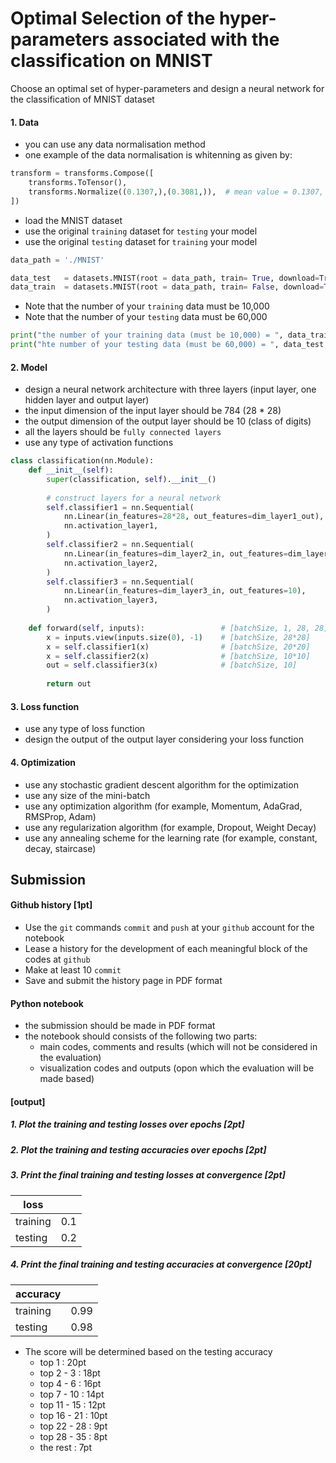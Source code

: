 # Optimal Selection of the hyper-parameters associated with the classification on MNIST 

Choose an optimal set of hyper-parameters and design a neural network for the classification of MNIST dataset

#### 1. Data

- you can use any data normalisation method
- one example of the data normalisation is whitenning as given by:

``` python
transform = transforms.Compose([
    transforms.ToTensor(),
    transforms.Normalize((0.1307,),(0.3081,)),  # mean value = 0.1307, standard deviation value = 0.3081
])
```

- load the MNIST dataset
- use the original `training` dataset for `testing` your model
- use the original `testing` dataset for `training` your model 

``` python
data_path = './MNIST'

data_test   = datasets.MNIST(root = data_path, train= True, download=True, transform= transform)
data_train  = datasets.MNIST(root = data_path, train= False, download=True, transform= transform)
```

- Note that the number of your `training` data must be 10,000
- Note that the number of your `testing` data must be 60,000

``` python
print("the number of your training data (must be 10,000) = ", data_train.__len__())
print("hte number of your testing data (must be 60,000) = ", data_test.__len__())
```

#### 2. Model

- design a neural network architecture with three layers (input layer, one hidden layer and output layer)
- the input dimension of the input layer should be 784 (28 * 28)
- the output dimension of the output layer should be 10 (class of digits)
- all the layers should be `fully connected layers`
- use any type of activation functions

``` python
class classification(nn.Module):
    def __init__(self):
        super(classification, self).__init__()
        
        # construct layers for a neural network
        self.classifier1 = nn.Sequential(
            nn.Linear(in_features=28*28, out_features=dim_layer1_out),
            nn.activation_layer1,
        ) 
        self.classifier2 = nn.Sequential(
            nn.Linear(in_features=dim_layer2_in, out_features=dim_layer2_out),
            nn.activation_layer2,
        ) 
        self.classifier3 = nn.Sequential(
            nn.Linear(in_features=dim_layer3_in, out_features=10),
            nn.activation_layer3,
        ) 
    
    def forward(self, inputs):                 # [batchSize, 1, 28, 28]
        x = inputs.view(inputs.size(0), -1)    # [batchSize, 28*28]
        x = self.classifier1(x)                # [batchSize, 20*20]
        x = self.classifier2(x)                # [batchSize, 10*10]
        out = self.classifier3(x)              # [batchSize, 10]
        
        return out
```

#### 3. Loss function

- use any type of loss function
- design the output of the output layer considering your loss function 

#### 4. Optimization

- use any stochastic gradient descent algorithm for the optimization
- use any size of the mini-batch 
- use any optimization algorithm (for example, Momentum, AdaGrad, RMSProp, Adam)
- use any regularization algorithm (for example, Dropout, Weight Decay)
- use any annealing scheme for the learning rate (for example, constant, decay, staircase)

## Submission

#### Github history [1pt]

- Use the `git` commands `commit` and `push` at your `github` account for the notebook 
- Lease a history for the development of each meaningful block of the codes at `github`
- Make at least 10 `commit` 
- Save and submit the history page in PDF format

#### Python notebook

- the submission should be made in PDF format
- the notebook should consists of the following two parts:
    - main codes, comments and results (which will not be considered in the evaluation)
    - visualization codes and outputs (opon which the evaluation will be made based)

#### [output]

##### 1. Plot the training and testing losses over epochs [2pt]

##### 2. Plot the training and testing accuracies over epochs [2pt]

##### 3. Print the final training and testing losses at convergence [2pt]

| loss              |            |
| ----------------- | ---------- |
| training          | 0.1        | 
| testing           | 0.2        | 

##### 4. Print the final training and testing accuracies at convergence [20pt]

| accuracy          |            |
| ----------------- | ---------- |
| training          | 0.99       | 
| testing           | 0.98       | 

- The score will be determined based on the testing accuracy
    - top 1 : 20pt
    - top 2 - 3 : 18pt
    - top 4 - 6 : 16pt
    - top 7 - 10 : 14pt
    - top 11 - 15 : 12pt
    - top 16 - 21 : 10pt 
    - top 22 - 28 : 9pt
    - top 28 - 35 : 8pt
    - the rest : 7pt